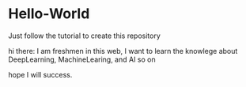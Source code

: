 # Hello-World
Just follow the tutorial to create this repository

hi there:
  I am freshmen in this web, I want to learn the knowlege about DeepLearning, MachineLearing, and AI so on
  
  hope I will success.
